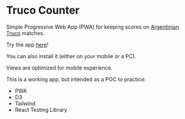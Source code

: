 # Truco Counter

Simple Progressive Web App (PWA) for keeping scores on [Argentinian Truco](https://en.wikipedia.org/wiki/Truco) matches.

Try the app [here](https://truco-counter.vercel.app/)!

You can also install it (either on your mobile or a PC).

Views are optimized for mobile experience.

This is a working app, but intended as a POC to practice:

- PWA
- D3
- Tailwind
- React Testing Library

<!-- 
TODO:
- Add sounds
- Prevent wide screen on mobile (rotate)
- Adjust styles (dynamic height and responsive sizes)


Test persist points on refresh
Test good 15 message + page size
Test control buttons on App and count text
Test buttons: refresh yes/no, new game yes/no,   

TODO NEXT:
- Settings modal (with clear all data, game size)
- Change name labels
- Undo & Redo (time travel)
- Dark mode
- Special values selector (envido, real, etc...)
- Look & feel: fonts, chalk texture, better icon
- UX do course and apply learnings


https://www.knowledgehut.com/blog/web-development/build-progressive-web-app-with-react-js

 -->
